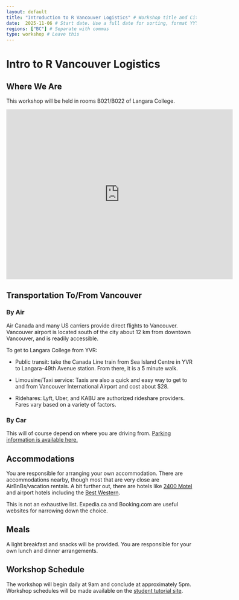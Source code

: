 ```yaml
---
layout: default
title: "Introduction to R Vancouver Logistics" # Workshop title and City Logistics (e.g. Intro to R Montréal Logistics)
date:  2025-11-06 # Start date. Use a full date for sorting, format YYYY-MM-DD (e.g. 2025-09-15)
regions: ["BC"] # Separate with commas
type: workshop # Leave this
---
```


# Intro to R Vancouver Logistics

## Where We Are

This workshop will be held in rooms B021/B022 of Langara College.

<iframe src="https://www.google.com/maps/embed?pb=!1m18!1m12!1m3!1d5211.4257333766955!2d-123.1076016!3d49.224972300000005!2m3!1f0!2f0!3f0!3m2!1i1024!2i768!4f13.1!3m3!1m2!1s0x5486746f412563f7%3A0x36606d221509fdfe!2sLangara%20College!5e0!3m2!1sen!2sca!4v1761927724430!5m2!1sen!2sca" width="600" height="450" style="border:0;" allowfullscreen="" loading="lazy" referrerpolicy="no-referrer-when-downgrade"></iframe>

## Transportation To/From Vancouver

### By Air  
Air Canada and many US carriers provide direct flights to Vancouver. Vancouver airport is located south of the city about 12 km from downtown Vancouver, and is readily accessible. 

To get to Langara College from YVR:  

* Public transit: take the Canada Line train from Sea Island Centre in YVR to Langara-49th Avenue station. From there, it is a 5 minute walk. 

* Limousine/Taxi service: Taxis are also a quick and easy way to get to and from Vancouver International Airport and cost about $28.

* Ridehares: Lyft, Uber, and KABU are authorized rideshare providers. Fares vary based on a variety of factors.

### By Car
This will of course depend on where you are driving from. [Parking information is available here.](https://langara.ca/campus-facilities/parking-transportation/parking)

## Accommodations

You are responsible for arranging your own accommodation. There are accommodations nearby, though most that are very close are AirBnBs/vacation rentals. A bit further out, there are hotels like [2400 Motel](https://www.google.com/travel/search?ts=CAESCgoCCAMKAggDEAAaWgo8EjgyJTB4NTQ4Njc0NmY0MTI1NjNmNzoweDM2NjA2ZDIyMTUwOWZkZmU6D0xhbmdhcmEgQ29sbGVnZRoAEhoSFAoHCOkPEAsYAhIHCOkPEAsYAxgBMgIQACoNCgk6A0NBRFoCEA0aAA&qs=CAEyJkNoZ0lvUFNNeG9LZHM0S3pBUm9MTDJjdk1YUnJObDgxYlhRUUFROAZIAFpiCAEyXqoBWwoJL20vMDZjMXg0EAEqCiIGaG90ZWxzKAAyHxABIhvXFfd25HiI280I_0gsPVB67at7rT0iWtafxM8yHxACIhtob3RlbHMgbmVhciBsYW5nYXJhIGNvbGxlZ2U&utm_campaign=sharing&utm_medium=link_btn&utm_source=htls) and airport hotels including the [Best Western](https://www.google.com/travel/search?ts=CAESCgoCCAMKAggDEAAahAEKZBI4MiUweDU0ODY3NDZmNDEyNTYzZjc6MHgzNjYwNmQyMjE1MDlmZGZlOg9MYW5nYXJhIENvbGxlZ2UaKAoSCfz16Fy4kkhAEeui7lGTyl7AEhIJxdyjqLmYSEAR66LucUrGXsASHBIUCgcI6Q8QCxgCEgcI6Q8QCxgDGAEyBAgAEAAqCQoFOgNDQUQaAA&qs=CAEyJ0Noa0loWW1CNXNPVjdjZzlHZzB2Wnk4eE1YSmZhemRyZG01c0VBRTgGSABaYggBMl6qAVsKCS9tLzA2YzF4NBABKgoiBmhvdGVscygAMh8QASIb1xX3duR4iNvNCP9ILD1Qeu2re609IlrWn8TPMh8QAiIbaG90ZWxzIG5lYXIgbGFuZ2FyYSBjb2xsZWdl&utm_campaign=sharing&utm_medium=link_btn&utm_source=htls).
  
This is not an exhaustive list. Expedia.ca and Booking.com are useful websites for narrowing down the choice.

## Meals
A light breakfast and snacks will be provided. You are responsible for your own lunch and dinner arrangements. 

## Workshop Schedule

The workshop will begin daily at 9am and conclude at approximately 5pm. Workshop schedules will be made available on the [student tutorial site](bioinformaticsdotca.github.io/INR_Van-2511).
